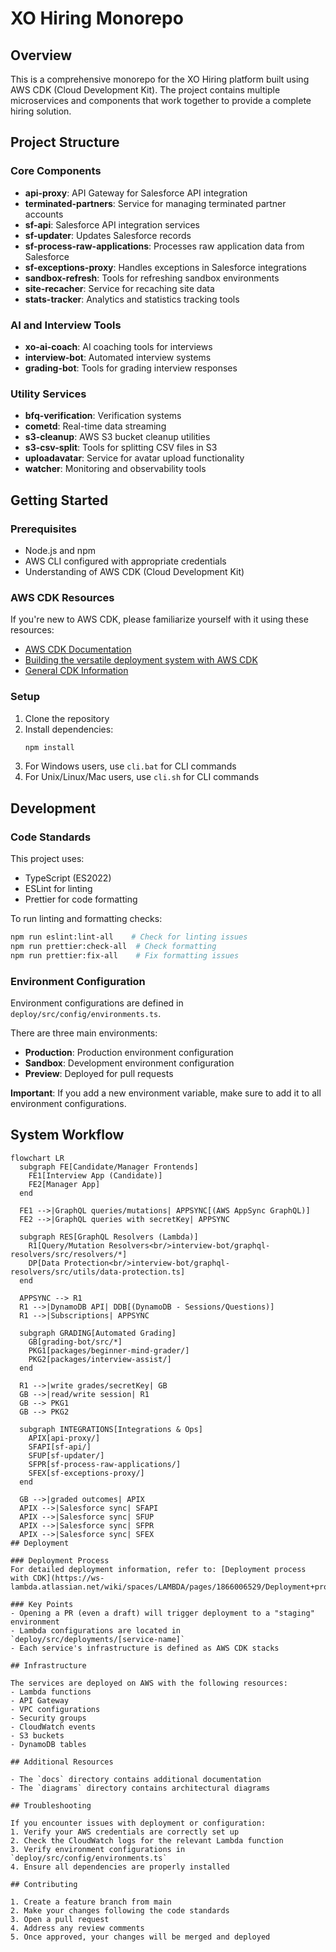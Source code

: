 # XO Hiring Monorepo

## Overview
This is a comprehensive monorepo for the XO Hiring platform built using AWS CDK (Cloud Development Kit). The project contains multiple microservices and components that work together to provide a complete hiring solution.

## Project Structure

### Core Components
- **api-proxy**: API Gateway for Salesforce API integration
- **terminated-partners**: Service for managing terminated partner accounts
- **sf-api**: Salesforce API integration services
- **sf-updater**: Updates Salesforce records
- **sf-process-raw-applications**: Processes raw application data from Salesforce
- **sf-exceptions-proxy**: Handles exceptions in Salesforce integrations
- **sandbox-refresh**: Tools for refreshing sandbox environments
- **site-recacher**: Service for recaching site data
- **stats-tracker**: Analytics and statistics tracking tools

### AI and Interview Tools
- **xo-ai-coach**: AI coaching tools for interviews
- **interview-bot**: Automated interview systems
- **grading-bot**: Tools for grading interview responses

### Utility Services
- **bfq-verification**: Verification systems
- **cometd**: Real-time data streaming
- **s3-cleanup**: AWS S3 bucket cleanup utilities
- **s3-csv-split**: Tools for splitting CSV files in S3
- **uploadavatar**: Service for avatar upload functionality
- **watcher**: Monitoring and observability tools

## Getting Started

### Prerequisites
- Node.js and npm
- AWS CLI configured with appropriate credentials
- Understanding of AWS CDK (Cloud Development Kit)

### AWS CDK Resources
If you're new to AWS CDK, please familiarize yourself with it using these resources:
- [AWS CDK Documentation](https://docs.aws.amazon.com/cdk/v2/guide/home.html)
- [Building the versatile deployment system with AWS CDK](https://ws-lambda.atlassian.net/wiki/spaces/LAMBDA/pages/1908604929/Building+the+versatile+deployment+system+with+AWS+CDK)
- [General CDK Information](https://ws-lambda.atlassian.net/wiki/spaces/LAMBDA/pages/1964441601/CDK)

### Setup
1. Clone the repository
2. Install dependencies:
   ```bash
   npm install
   ```
3. For Windows users, use `cli.bat` for CLI commands
4. For Unix/Linux/Mac users, use `cli.sh` for CLI commands

## Development

### Code Standards
This project uses:
- TypeScript (ES2022)
- ESLint for linting
- Prettier for code formatting

To run linting and formatting checks:
```bash
npm run eslint:lint-all    # Check for linting issues
npm run prettier:check-all  # Check formatting
npm run prettier:fix-all    # Fix formatting issues
```

### Environment Configuration
Environment configurations are defined in `deploy/src/config/environments.ts`.

There are three main environments:
- **Production**: Production environment configuration
- **Sandbox**: Development environment configuration
- **Preview**: Deployed for pull requests

**Important**: If you add a new environment variable, make sure to add it to all environment configurations.
## System Workflow

```mermaid
flowchart LR
  subgraph FE[Candidate/Manager Frontends]
    FE1[Interview App (Candidate)]
    FE2[Manager App]
  end

  FE1 -->|GraphQL queries/mutations| APPSYNC[(AWS AppSync GraphQL)]
  FE2 -->|GraphQL queries with secretKey| APPSYNC

  subgraph RES[GraphQL Resolvers (Lambda)]
    R1[Query/Mutation Resolvers<br/>interview-bot/graphql-resolvers/src/resolvers/*]
    DP[Data Protection<br/>interview-bot/graphql-resolvers/src/utils/data-protection.ts]
  end

  APPSYNC --> R1
  R1 -->|DynamoDB API| DDB[(DynamoDB - Sessions/Questions)]
  R1 -->|Subscriptions| APPSYNC

  subgraph GRADING[Automated Grading]
    GB[grading-bot/src/*]
    PKG1[packages/beginner-mind-grader/]
    PKG2[packages/interview-assist/]
  end

  R1 -->|write grades/secretKey| GB
  GB -->|read/write session| R1
  GB --> PKG1
  GB --> PKG2

  subgraph INTEGRATIONS[Integrations & Ops]
    APIX[api-proxy/]
    SFAPI[sf-api/]
    SFUP[sf-updater/]
    SFPR[sf-process-raw-applications/]
    SFEX[sf-exceptions-proxy/]
  end

  GB -->|graded outcomes| APIX
  APIX -->|Salesforce sync| SFAPI
  APIX -->|Salesforce sync| SFUP
  APIX -->|Salesforce sync| SFPR
  APIX -->|Salesforce sync| SFEX
## Deployment

### Deployment Process
For detailed deployment information, refer to: [Deployment process with CDK](https://ws-lambda.atlassian.net/wiki/spaces/LAMBDA/pages/1866006529/Deployment+process+with+CDK)

### Key Points
- Opening a PR (even a draft) will trigger deployment to a "staging" environment
- Lambda configurations are located in `deploy/src/deployments/[service-name]`
- Each service's infrastructure is defined as AWS CDK stacks

## Infrastructure

The services are deployed on AWS with the following resources:
- Lambda functions
- API Gateway
- VPC configurations
- Security groups
- CloudWatch events
- S3 buckets
- DynamoDB tables

## Additional Resources

- The `docs` directory contains additional documentation
- The `diagrams` directory contains architectural diagrams

## Troubleshooting

If you encounter issues with deployment or configuration:
1. Verify your AWS credentials are correctly set up
2. Check the CloudWatch logs for the relevant Lambda function
3. Verify environment configurations in `deploy/src/config/environments.ts`
4. Ensure all dependencies are properly installed

## Contributing

1. Create a feature branch from main
2. Make your changes following the code standards
3. Open a pull request
4. Address any review comments
5. Once approved, your changes will be merged and deployed
